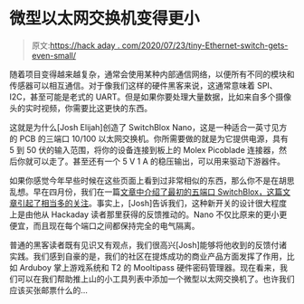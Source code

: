 # 微型以太网交换机变得更小

> 原文:[https://hack aday . com/2020/07/23/tiny-Ethernet-switch-gets-even-small/](https://hackaday.com/2020/07/23/tiny-ethernet-switch-gets-even-smaller/)

随着项目变得越来越复杂，通常会使用某种内部通信网络，以便所有不同的模块和传感器可以相互通信。对于像我们这样的硬件黑客来说，这通常意味着 SPI、I2C，甚至可能是老式的 UART。但是如果你要处理大量数据，比如来自多个摄像头的实时视频，你需要比这更快的东西。

这就是为什么[Josh Elijah]创造了 SwitchBlox Nano，这是一种适合一英寸见方的 PCB 的三端口 10/100 以太网交换机。你所需要做的就是为它提供电源，具有 5 到 50 伏的输入范围，将你的设备连接到板上的 Molex Picoblade 连接器，然后你就可以走了。甚至还有一个 5 V 1 A 的稳压输出，可以用来驱动下游器件。

如果你感觉今年早些时候在这些页面上看到过非常相似的东西，那么你不是在胡思乱想。早在四月份，我们在一篇[文章中介绍了最初的五端口 SwitchBlox，这篇文章引起了相当多的关注](https://hackaday.com/2020/04/21/new-part-day-an-open-source-ethernet-switch-in-the-palm-of-your-hand/)。事实上，[Josh]告诉我们，这种新开关的设计很大程度上是由他从 Hackaday 读者那里获得的反馈推动的。Nano 不仅比原来的更小更便宜，而且现在每个端口之间都保持完全的电气隔离。

普通的黑客读者既有见识又有观点，我们很高兴[Josh]能够将他收到的反馈付诸实践。我们感到自豪的是，我们的社区在提炼成功的商业产品方面发挥了作用，比如 Arduboy 掌上游戏系统和 T2 的 Mooltipass 硬件密码管理器。现在看来，我们可以在我们帮助推上山的小工具列表中添加一个微型以太网交换机了。也许我们应该买张邮票什么的…